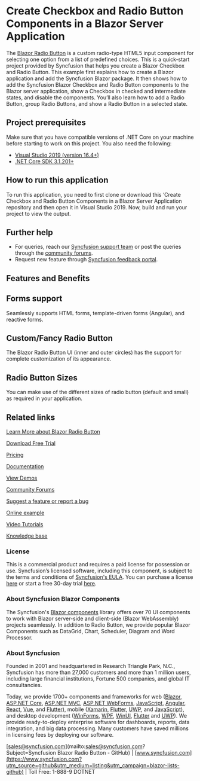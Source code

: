 # Create Checkbox and Radio Button Components in a Blazor Server Application

The [Blazor Radio Button](https://www.syncfusion.com/blazor-components/blazor-radio-button?utm_source=github&utm_medium=listing&utm_campaign=blazor-lists-github) is a custom radio-type HTML5 input component for selecting one option from a list of predefined choices. This is a quick-start project provided by Syncfusion that helps you create a Blazor Checkbox and Radio Button. This example first explains how to create a Blazor application and add the Syncfusion Blazor package. It then shows how to add the Syncfusion Blazor Checkbox and Radio Button components to the Blazor server application, show a Checkbox in checked and intermediate states, and disable the components. You’ll also learn how to add a Radio Button, group Radio Buttons, and show a Radio Button in a selected state.

## Project prerequisites
Make sure that you have compatible versions of .NET Core on your machine before starting to work on this project. You also need the following:
* [Visual Studio 2019 (version 16.4+)]( https://visualstudio.microsoft.com/downloads)
* [.NET Core SDK 3.1.201+](https://dotnet.microsoft.com/download/dotnet-core/3.1)

## How to run this application
To run this application, you need to first clone or download this ‘Create Checkbox and Radio Button Components in a Blazor Server Application repository and then open it in Visual Studio 2019. Now, build and run your project to view the output.

## Further help

* For queries, reach our [Syncfusion support team](https://www.syncfusion.com/support/directtrac/incidents/newincident?utm_source=github&utm_medium=listing&utm_campaign=blazor-lists-github) or post the queries through the [community forums](https://www.syncfusion.com/forums/blazor-components?utm_source=github&utm_medium=listing&utm_campaign=blazor-lists-github). 
* Request new feature through [Syncfusion feedback portal](https://www.syncfusion.com/feedback/blazor-components?utm_source=github&utm_medium=listing&utm_campaign=blazor-lists-github).

## Features and Benefits

## Forms support

Seamlessly supports HTML forms, template-driven forms (Angular), and reactive forms.

## Custom/Fancy Radio Button

The Blazor Radio Button UI (inner and outer circles) has the support for complete customization of its appearance.

## Radio Button Sizes

You can make use of the different sizes of radio button (default and small) as required in your application.

## Related links

[Learn More about Blazor Radio Button](https://www.syncfusion.com/blazor-components/blazor-radio-button?utm_source=github&utm_medium=listing&utm_campaign=blazor-radio-button-github-samples)

[Download Free Trial](https://www.syncfusion.com/downloads/blazor?utm_source=github&utm_medium=listing&utm_campaign=blazor-radio-button-github-samples)

[Pricing](https://www.syncfusion.com/sales/products/blazor?utm_source=github&utm_medium=listing&utm_campaign=blazor-radio-button-github-samples)

[Documentation](https://blazor.syncfusion.com/documentation/radio/button/getting-started?utm_source=github&utm_medium=listing&utm_campaign=blazor-radio-button-github-samples)

[View Demos](https://github.com/SyncfusionExamples/Create-Checkbox-and-Radio-Button-Components-in-a-Blazor-Server-Application?utm_source=github&utm_medium=listing&utm_campaign=blazor-radio-button-github-samples)

[Community Forums](https://www.syncfusion.com/forums/blazor-components?utm_source=github&utm_medium=listing&utm_campaign=blazor-radio-button-github-samples)

[Suggest a feature or report a bug](https://www.syncfusion.com/feedback/blazor-components?utm_source=github&utm_medium=listing&utm_campaign=blazor-radio-button-github-samples)

[Online example](https://blazor.syncfusion.com/demos/toolbar/default-functionalities?utm_source=github&utm_medium=listing&utm_campaign=blazor-radio-button-github-samples)

[Video Tutorials](https://www.syncfusion.com/tutorial-videos/blazor/toolbar?utm_source=github&utm_medium=listing&utm_campaign=blazor-radio-button-github-samples)

[Knowledge base](https://www.syncfusion.com/kb/blazor-components?utm_source=github&utm_medium=listing&utm_campaign=blazor-radio-button-github-samples)


### License

This is a commercial product and requires a paid license for possession or use. Syncfusion’s licensed software, including this component, is subject to the terms and conditions of [Syncfusion's EULA](https://www.syncfusion.com/eula/es/?utm_source=github&utm_medium=listing&utm_campaign=blazor-lists-github). You can purchase a license [here](https://www.syncfusion.com/sales/products?utm_source=github&utm_medium=listing&utm_campaign=blazor-lists-github) or start a free 30-day trial [here](https://www.syncfusion.com/account/manage-trials/start-trials?utm_source=github&utm_medium=listing&utm_campaign=blazor-lists-github).

### About Syncfusion Blazor Components
The Syncfusion's [Blazor components](https://www.syncfusion.com/blazor-components?utm_source=github&utm_medium=listing&utm_campaign=blazor-lists-github) library offers over 70 UI components to work with Blazor server-side and client-side (Blazor WebAssembly) projects seamlessly. In addition to Radio Button, we provide popular Blazor Components such as DataGrid, Chart, Scheduler, Diagram and Word Processor.


### About Syncfusion

Founded in 2001 and headquartered in Research Triangle Park, N.C., Syncfusion has more than 27,000 customers and more than 1 million users, including large financial institutions, Fortune 500 companies, and global IT consultancies.
 
Today, we provide 1700+ components and frameworks for web ([Blazor](https://www.syncfusion.com/blazor-components?utm_source=github&utm_medium=listing&utm_campaign=blazor-lists-github), [ASP.NET Core](https://www.syncfusion.com/aspnet-core-ui-controls?utm_source=github&utm_medium=listing&utm_campaign=blazor-lists-github), [ASP.NET MVC](https://www.syncfusion.com/aspnet-mvc-ui-controls?utm_source=github&utm_medium=listing&utm_campaign=blazor-lists-github), [ASP.NET WebForms](https://www.syncfusion.com/jquery/aspnet-webforms-ui-controls?utm_source=github&utm_medium=listing&utm_campaign=blazor-lists-github), [JavaScript](https://www.syncfusion.com/javascript-ui-controls?utm_source=github&utm_medium=listing&utm_campaign=blazor-lists-github), [Angular](https://www.syncfusion.com/angular-ui-components?utm_source=github&utm_medium=listing&utm_campaign=blazor-lists-github), [React](https://www.syncfusion.com/react-ui-components?utm_source=github&utm_medium=listing&utm_campaign=blazor-lists-github), [Vue](https://www.syncfusion.com/vue-ui-components?utm_source=github&utm_medium=listing&utm_campaign=blazor-lists-github), and [Flutter](https://www.syncfusion.com/flutter-widgets?utm_source=github&utm_medium=listing&utm_campaign=blazor-lists-github)), mobile ([Xamarin](https://www.syncfusion.com/xamarin-ui-controls?utm_source=github&utm_medium=listing&utm_campaign=blazor-lists-github), [Flutter](https://www.syncfusion.com/flutter-widgets?utm_source=github&utm_medium=listing&utm_campaign=blazor-lists-github), [UWP](https://www.syncfusion.com/uwp-ui-controls?utm_source=github&utm_medium=listing&utm_campaign=blazor-lists-github), and [JavaScript](https://www.syncfusion.com/javascript-ui-controls?utm_source=github&utm_medium=listing&utm_campaign=blazor-lists-github)), and desktop development ([WinForms](https://www.syncfusion.com/winforms-ui-controls?utm_source=github&utm_medium=listing&utm_campaign=blazor-lists-github), [WPF](https://www.syncfusion.com/wpf-controls?utm_source=github&utm_medium=listing&utm_campaign=blazor-lists-github), [WinUI](https://www.syncfusion.com/winui-controls?utm_source=github&utm_medium=listing&utm_campaign=blazor-lists-github), [Flutter](https://www.syncfusion.com/flutter-widgets?utm_source=github&utm_medium=listing&utm_campaign=blazor-lists-github) and [UWP](https://www.syncfusion.com/uwp-ui-controls?utm_source=github&utm_medium=listing&utm_campaign=blazor-lists-github)). We provide ready-to-deploy enterprise software for dashboards, reports, data integration, and big data processing. Many customers have saved millions in licensing fees by deploying our software.

[sales@syncfusion.com](mailto:sales@syncfusion.com?Subject=Syncfusion Blazor Radio Button - GitHub) | [www.syncfusion.com](https://www.syncfusion.com?utm_source=github&utm_medium=listing&utm_campaign=blazor-lists-github) | Toll Free: 1-888-9 DOTNET
